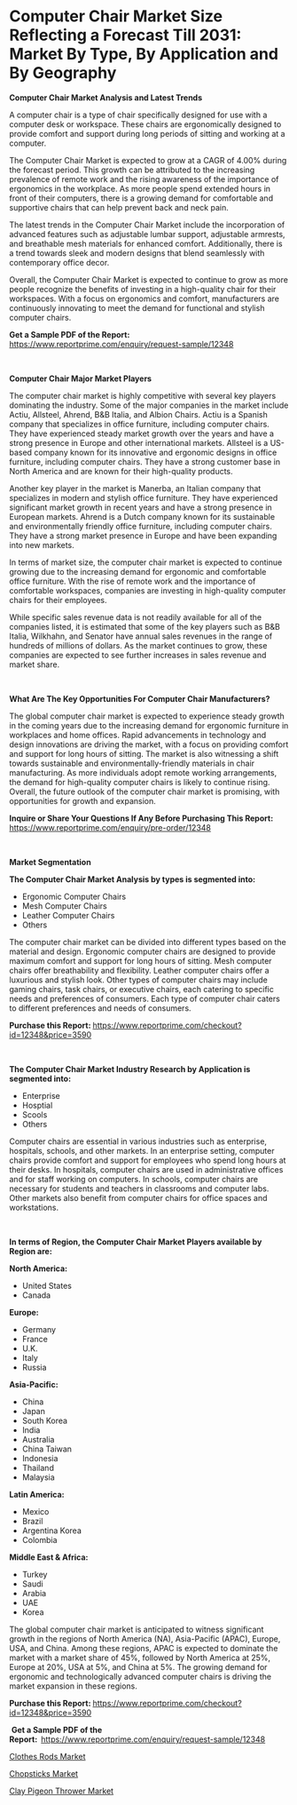 <p><h1>Computer Chair Market Size Reflecting a Forecast Till 2031: Market By Type, By Application and By Geography</h1></p><p><strong>Computer Chair Market Analysis and Latest Trends</strong></p>
<p><p>A computer chair is a type of chair specifically designed for use with a computer desk or workspace. These chairs are ergonomically designed to provide comfort and support during long periods of sitting and working at a computer.</p><p>The Computer Chair Market is expected to grow at a CAGR of 4.00% during the forecast period. This growth can be attributed to the increasing prevalence of remote work and the rising awareness of the importance of ergonomics in the workplace. As more people spend extended hours in front of their computers, there is a growing demand for comfortable and supportive chairs that can help prevent back and neck pain.</p><p>The latest trends in the Computer Chair Market include the incorporation of advanced features such as adjustable lumbar support, adjustable armrests, and breathable mesh materials for enhanced comfort. Additionally, there is a trend towards sleek and modern designs that blend seamlessly with contemporary office decor.</p><p>Overall, the Computer Chair Market is expected to continue to grow as more people recognize the benefits of investing in a high-quality chair for their workspaces. With a focus on ergonomics and comfort, manufacturers are continuously innovating to meet the demand for functional and stylish computer chairs.</p></p>
<p><strong>Get a Sample PDF of the Report:&nbsp;</strong> <a href="https://www.reportprime.com/enquiry/request-sample/12348">https://www.reportprime.com/enquiry/request-sample/12348</a></p>
<p>&nbsp;</p>
<p><strong>Computer Chair Major Market Players</strong></p>
<p><p>The computer chair market is highly competitive with several key players dominating the industry. Some of the major companies in the market include Actiu, Allsteel, Ahrend, B&B Italia, and Albion Chairs. Actiu is a Spanish company that specializes in office furniture, including computer chairs. They have experienced steady market growth over the years and have a strong presence in Europe and other international markets. Allsteel is a US-based company known for its innovative and ergonomic designs in office furniture, including computer chairs. They have a strong customer base in North America and are known for their high-quality products.</p><p>Another key player in the market is Manerba, an Italian company that specializes in modern and stylish office furniture. They have experienced significant market growth in recent years and have a strong presence in European markets. Ahrend is a Dutch company known for its sustainable and environmentally friendly office furniture, including computer chairs. They have a strong market presence in Europe and have been expanding into new markets.</p><p>In terms of market size, the computer chair market is expected to continue growing due to the increasing demand for ergonomic and comfortable office furniture. With the rise of remote work and the importance of comfortable workspaces, companies are investing in high-quality computer chairs for their employees.</p><p>While specific sales revenue data is not readily available for all of the companies listed, it is estimated that some of the key players such as B&B Italia, Wilkhahn, and Senator have annual sales revenues in the range of hundreds of millions of dollars. As the market continues to grow, these companies are expected to see further increases in sales revenue and market share.</p></p>
<p>&nbsp;</p>
<p><strong>What Are The Key Opportunities For Computer Chair Manufacturers?</strong></p>
<p><p>The global computer chair market is expected to experience steady growth in the coming years due to the increasing demand for ergonomic furniture in workplaces and home offices. Rapid advancements in technology and design innovations are driving the market, with a focus on providing comfort and support for long hours of sitting. The market is also witnessing a shift towards sustainable and environmentally-friendly materials in chair manufacturing. As more individuals adopt remote working arrangements, the demand for high-quality computer chairs is likely to continue rising. Overall, the future outlook of the computer chair market is promising, with opportunities for growth and expansion.</p></p>
<p><strong>Inquire or Share Your Questions If Any Before Purchasing This Report:</strong> <a href="https://www.reportprime.com/enquiry/pre-order/12348">https://www.reportprime.com/enquiry/pre-order/12348</a></p>
<p>&nbsp;</p>
<p><strong>Market Segmentation</strong></p>
<p><strong>The Computer Chair Market Analysis by types is segmented into:</strong></p>
<p><ul><li>Ergonomic Computer Chairs</li><li>Mesh Computer Chairs</li><li>Leather Computer Chairs</li><li>Others</li></ul></p>
<p><p>The computer chair market can be divided into different types based on the material and design. Ergonomic computer chairs are designed to provide maximum comfort and support for long hours of sitting. Mesh computer chairs offer breathability and flexibility. Leather computer chairs offer a luxurious and stylish look. Other types of computer chairs may include gaming chairs, task chairs, or executive chairs, each catering to specific needs and preferences of consumers. Each type of computer chair caters to different preferences and needs of consumers.</p></p>
<p><strong>Purchase this Report:&nbsp;</strong><a href="https://www.reportprime.com/checkout?id=12348&price=3590">https://www.reportprime.com/checkout?id=12348&price=3590</a></p>
<p>&nbsp;</p>
<p><strong>The Computer Chair Market Industry Research by Application is segmented into:</strong></p>
<p><ul><li>Enterprise</li><li>Hosptial</li><li>Scools</li><li>Others</li></ul></p>
<p><p>Computer chairs are essential in various industries such as enterprise, hospitals, schools, and other markets. In an enterprise setting, computer chairs provide comfort and support for employees who spend long hours at their desks. In hospitals, computer chairs are used in administrative offices and for staff working on computers. In schools, computer chairs are necessary for students and teachers in classrooms and computer labs. Other markets also benefit from computer chairs for office spaces and workstations.</p></p>
<p>&nbsp;</p>
<p><strong>In terms of Region, the Computer Chair Market Players available by Region are:</strong></p>
<p>
    <p> <strong> North America: </strong>
        <ul>
            <li>United States</li>
            <li>Canada</li>
        </ul>
        </p> 
    <p> <strong> Europe: </strong>
        <ul>
            <li>Germany</li>
            <li>France</li>
            <li>U.K.</li>
            <li>Italy</li>
            <li>Russia</li>
        </ul>
        </p> 
    <p> <strong> Asia-Pacific: </strong>
        <ul>
            <li>China</li>
            <li>Japan</li>
            <li>South Korea</li>
            <li>India</li>
            <li>Australia</li>
            <li>China Taiwan</li>
            <li>Indonesia</li>
            <li>Thailand</li>
            <li>Malaysia</li>
        </ul>
        </p> 
    <p> <strong> Latin America: </strong>
        <ul>
            <li>Mexico</li>
            <li>Brazil</li>
            <li>Argentina Korea</li>
            <li>Colombia</li>
        </ul>
        </p> 
    <p> <strong> Middle East & Africa: </strong>
        <ul>
            <li>Turkey</li>
            <li>Saudi</li>
            <li>Arabia</li>
            <li>UAE</li>
            <li>Korea</li>
        </ul>
    </p>
    </p>
<p><p>The global computer chair market is anticipated to witness significant growth in the regions of North America (NA), Asia-Pacific (APAC), Europe, USA, and China. Among these regions, APAC is expected to dominate the market with a market share of 45%, followed by North America at 25%, Europe at 20%, USA at 5%, and China at 5%. The growing demand for ergonomic and technologically advanced computer chairs is driving the market expansion in these regions.</p></p>
<p><strong>Purchase this Report: </strong><a href="https://www.reportprime.com/checkout?id=12348&price=3590">https://www.reportprime.com/checkout?id=12348&price=3590</a></p>
<p>&nbsp;<strong>Get a Sample PDF of the Report:&nbsp;&nbsp;</strong><a href="https://www.reportprime.com/enquiry/request-sample/12348">https://www.reportprime.com/enquiry/request-sample/12348</a></p>
<p><strong></strong></p>
<p><p><a href="https://github.com/julyju69/Market-Research-Report-List-2/blob/main/clothes-rods-market.md">Clothes Rods Market</a></p><p><a href="https://github.com/RichRobinson5/Market-Research-Report-List-4/blob/main/chopsticks-market.md">Chopsticks Market</a></p><p><a href="https://github.com/gdfhhhj/Market-Research-Report-List-3/blob/main/clay-pigeon-thrower-market.md">Clay Pigeon Thrower Market</a></p></p>